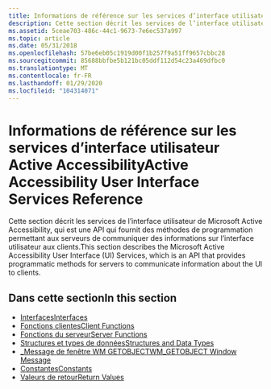 ```yaml
---
title: Informations de référence sur les services d’interface utilisateur Active Accessibility
description: Cette section décrit les services de l’interface utilisateur de Microsoft Active Accessibility, qui est une API qui fournit des méthodes de programmation permettant aux serveurs de communiquer des informations sur l’interface utilisateur aux clients.
ms.assetid: 5ceae703-486c-44c1-9673-7e6ec537a997
ms.topic: article
ms.date: 05/31/2018
ms.openlocfilehash: 57be6eb05c1919d00f1b257f9a51ff9657cbbc28
ms.sourcegitcommit: 85688bbfbe5b121bc05ddf112d54c23a469dfbc0
ms.translationtype: MT
ms.contentlocale: fr-FR
ms.lasthandoff: 01/29/2020
ms.locfileid: "104314071"
---
```

# <a name="active-accessibility-user-interface-services-reference"></a><span data-ttu-id="53499-103">Informations de référence sur les services d’interface utilisateur Active Accessibility</span><span class="sxs-lookup"><span data-stu-id="53499-103">Active Accessibility User Interface Services Reference</span></span>

<span data-ttu-id="53499-104">Cette section décrit les services de l’interface utilisateur de Microsoft Active Accessibility, qui est une API qui fournit des méthodes de programmation permettant aux serveurs de communiquer des informations sur l’interface utilisateur aux clients.</span><span class="sxs-lookup"><span data-stu-id="53499-104">This section describes the Microsoft Active Accessibility User Interface (UI) Services, which is an API that provides programmatic methods for servers to communicate information about the UI to clients.</span></span>

## <a name="in-this-section"></a><span data-ttu-id="53499-105">Dans cette section</span><span class="sxs-lookup"><span data-stu-id="53499-105">In this section</span></span>

-   [<span data-ttu-id="53499-106">Interfaces</span><span class="sxs-lookup"><span data-stu-id="53499-106">Interfaces</span></span>](interfaces.md)
-   [<span data-ttu-id="53499-107">Fonctions clientes</span><span class="sxs-lookup"><span data-stu-id="53499-107">Client Functions</span></span>](client-functions.md)
-   [<span data-ttu-id="53499-108">Fonctions du serveur</span><span class="sxs-lookup"><span data-stu-id="53499-108">Server Functions</span></span>](server-functions.md)
-   [<span data-ttu-id="53499-109">Structures et types de données</span><span class="sxs-lookup"><span data-stu-id="53499-109">Structures and Data Types</span></span>](structures-and-data-types.md)
-   [<span data-ttu-id="53499-110">\_Message de fenêtre WM GETOBJECT</span><span class="sxs-lookup"><span data-stu-id="53499-110">WM\_GETOBJECT Window Message</span></span>](wm-getobject-window-message.md)
-   [<span data-ttu-id="53499-111">Constantes</span><span class="sxs-lookup"><span data-stu-id="53499-111">Constants</span></span>](constants-and-enumerated-types.md)
-   [<span data-ttu-id="53499-112">Valeurs de retour</span><span class="sxs-lookup"><span data-stu-id="53499-112">Return Values</span></span>](return-values.md)

 

 




